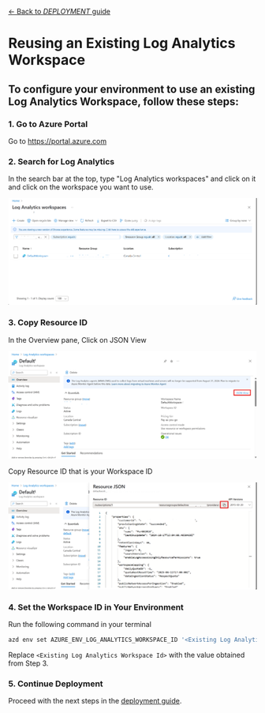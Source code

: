 [← Back to *DEPLOYMENT* guide](/docs/DeploymentGuide.md)

# Reusing an Existing Log Analytics Workspace
To configure your environment to use an existing Log Analytics Workspace, follow these steps:
---
### 1. Go to Azure Portal
Go to https://portal.azure.com

### 2. Search for Log Analytics
In the search bar at the top, type "Log Analytics workspaces" and click on it and click on the workspace you want to use.

![alt text](../docs/images/re_use_log/logAnalyticsList.png)

### 3. Copy Resource ID
In the Overview pane, Click on JSON View

![alt text](../docs/images/re_use_log/logAnalytics.png)

Copy Resource ID that is your Workspace ID

![alt text](../docs/images/re_use_log/logAnalyticsJson.png)

### 4. Set the Workspace ID in Your Environment
Run the following command in your terminal
```bash
azd env set AZURE_ENV_LOG_ANALYTICS_WORKSPACE_ID '<Existing Log Analytics Workspace Id>'
```
Replace `<Existing Log Analytics Workspace Id>` with the value obtained from Step 3.

### 5. Continue Deployment
Proceed with the next steps in the [deployment guide](/docs/DeploymentGuide.md).
